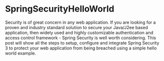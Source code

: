 SpringSecurityHelloWorld
========================
Security is of great concern in any web application. If you are looking for a proven and industry standard solution to secure your Java/J2ee based application, then widely used and highly customizable authentication and access control framework - Spring Security is well worth considering. This post will show all the steps to setup, configure and integrate Spring Security 3 to protect your web application from being breached using a simple hello world example.



